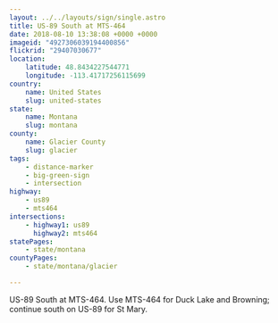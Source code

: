 ```yaml
---
layout: ../../layouts/sign/single.astro
title: US-89 South at MTS-464
date: 2018-08-10 13:38:08 +0000 +0000
imageid: "4927306039194400856"
flickrid: "29407030677"
location:
    latitude: 48.8434227544771
    longitude: -113.41717256115699
country:
    name: United States
    slug: united-states
state:
    name: Montana
    slug: montana
county:
    name: Glacier County
    slug: glacier
tags:
    - distance-marker
    - big-green-sign
    - intersection
highway:
    - us89
    - mts464
intersections:
    - highway1: us89
      highway2: mts464
statePages:
    - state/montana
countyPages:
    - state/montana/glacier

---
```

US-89 South at MTS-464. Use MTS-464 for Duck Lake and Browning; continue south on US-89 for St Mary.